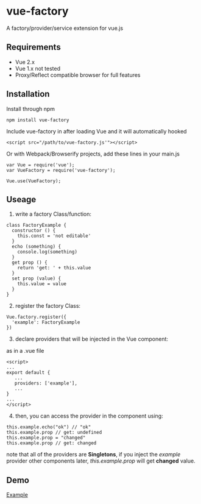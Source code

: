 # vue-factory

A factory/provider/service extension for vue.js

## Requirements

*  Vue 2.x
*  Vue 1.x not tested
*  Proxy/Reflect compatible browser for full features

## Installation

Install through npm

    npm install vue-factory

Include vue-factory in <body> after loading Vue and it will automatically hooked

    <script src="/path/to/vue-factory.js'"></script>

Or with Webpack/Browserify projects, add these lines in your main.js

    var Vue = require('vue');
    var VueFactory = require('vue-factory');

    Vue.use(VueFactory);

## Useage

1. write a factory Class/function:

```
class FactoryExample {
  constructor () {
    this.const = 'not editable'
  }
  echo (something) {
    console.log(something)
  }
  get prop () {
    return 'get: ' + this.value
  }
  set prop (value) {
    this.value = value
  }
}
```

2. register the factory Class:

```
Vue.factory.register({
  'example': FactoryExample
})
```

3. declare providers that will be injected in the Vue component:

as in a .vue file

```
<script>
...
export default {
   ...
   providers: ['example'],
   ...
}
...
</script>
```

4. then, you can access the provider in the component using:

```
this.example.echo("ok") // "ok"
this.example.prop // get: undefined
this.example.prop = "changed"
this.example.prop // get: changed
```

note that all of the providers are **Singletons**, if you inject the *example* provider other components later, *this.example.prop* will get **changed** value.

## Demo

[Example](https://github.com/ye-will/vue-factory/tree/master/example)
